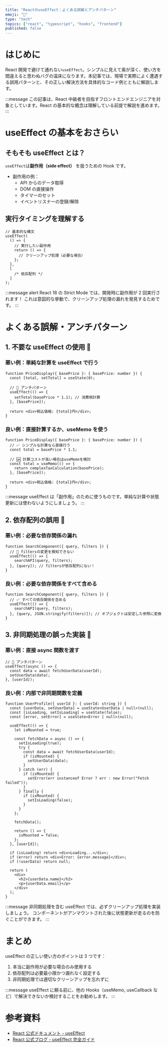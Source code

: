 ```yaml
---
title: "ReactのuseEffect：よくある誤解とアンチパターン"
emoji: "🎯"
type: "tech"
topics: ["react", "typescript", "hooks", "frontend"]
published: false
---
```


# はじめに

React 開発で避けて通れない`useEffect`。シンプルに見えて奥が深く、使い方を間違えると思わぬバグの温床になります。本記事では、現場で実際によく遭遇する誤用パターンと、その正しい解決方法を具体的なコード例とともに解説します。

:::message
この記事は、React 中級者を目指すフロントエンドエンジニアを対象としています。React の基本的な概念は理解している前提で解説を進めます。
:::

# useEffect の基本をおさらい

## そもそも useEffect とは？

`useEffect`は**副作用（side effect）** を扱うための Hook です。

- 副作用の例：
  - API からのデータ取得
  - DOM の直接操作
  - タイマーのセット
  - イベントリスナーの登録/解除

## 実行タイミングを理解する

```tsx
// 基本的な構文
useEffect(
  () => {
    // 実行したい副作用
    return () => {
      // クリーンアップ処理（必要な場合）
    };
  },
  [
    /* 依存配列 */
  ]
);
```

:::message alert
React 18 の Strict Mode では、開発時に副作用が 2 回実行されます！
これは意図的な挙動で、クリーンアップ処理の漏れを発見するためです。
:::

# よくある誤解・アンチパターン

## 1. 不要な useEffect の使用 🚫

### 悪い例：単純な計算を useEffect で行う

```tsx
function PriceDisplay({ basePrice }: { basePrice: number }) {
  const [total, setTotal] = useState(0);

  // 🚫 アンチパターン
  useEffect(() => {
    setTotal(basePrice * 1.1); // 消費税計算
  }, [basePrice]);

  return <div>税込価格: {total}円</div>;
}
```

### 良い例：直接計算するか、useMemo を使う

```tsx
function PriceDisplay({ basePrice }: { basePrice: number }) {
  // ✅ シンプルな計算なら直接行う
  const total = basePrice * 1.1;

  // 🆗 計算コストが高い場合はuseMemoを検討
  const total = useMemo(() => {
    return complexTaxCalculation(basePrice);
  }, [basePrice]);

  return <div>税込価格: {total}円</div>;
}
```

:::message
useEffect は「副作用」のために使うものです。単純な計算や状態更新には使わないようにしましょう。
:::

## 2. 依存配列の誤用 🚫

### 悪い例：必要な依存関係の漏れ

```tsx
function SearchComponent({ query, filters }) {
  // 🚫 filtersの変更を検知できない
  useEffect(() => {
    searchAPI(query, filters);
  }, [query]); // filtersが依存配列にない！
}
```

### 良い例：必要な依存関係をすべて含める

```tsx
function SearchComponent({ query, filters }) {
  // ✅ すべての依存関係を含める
  useEffect(() => {
    searchAPI(query, filters);
  }, [query, JSON.stringify(filters)]); // オブジェクトは安定した参照に変換
}
```

## 3. 非同期処理の誤った実装 🚫

### 悪い例：直接 async 関数を渡す

```tsx
// 🚫 アンチパターン
useEffect(async () => {
  const data = await fetchUserData(userId);
  setUserData(data);
}, [userId]);
```

### 良い例：内部で非同期関数を定義

```tsx
function UserProfile({ userId }: { userId: string }) {
  const [userData, setUserData] = useState<UserData | null>(null);
  const [isLoading, setIsLoading] = useState(false);
  const [error, setError] = useState<Error | null>(null);

  useEffect(() => {
    let isMounted = true;

    const fetchData = async () => {
      setIsLoading(true);
      try {
        const data = await fetchUserData(userId);
        if (isMounted) {
          setUserData(data);
        }
      } catch (err) {
        if (isMounted) {
          setError(err instanceof Error ? err : new Error("Fetch failed"));
        }
      } finally {
        if (isMounted) {
          setIsLoading(false);
        }
      }
    };

    fetchData();

    return () => {
      isMounted = false;
    };
  }, [userId]);

  if (isLoading) return <div>Loading...</div>;
  if (error) return <div>Error: {error.message}</div>;
  if (!userData) return null;

  return (
    <div>
      <h2>{userData.name}</h2>
      <p>{userData.email}</p>
    </div>
  );
}
```

:::message
非同期処理を含む useEffect では、必ずクリーンアップ処理を実装しましょう。
コンポーネントがアンマウントされた後に状態更新が走るのを防ぐことができます。
:::

# まとめ

useEffect の正しい使い方のポイントは 3 つです：

1. 本当に副作用が必要な場合のみ使用する
2. 依存配列は必要最小限かつ漏れなく設定する
3. 非同期処理では適切なクリーンアップを忘れずに

:::message
useEffect に頼る前に、他の Hooks（useMemo, useCallback など）で解決できないか検討することをお勧めします。
:::

# 参考資料

- [React 公式ドキュメント - useEffect](https://react.dev/reference/react/useEffect)
- [React 公式ブログ - useEffect 完全ガイド](https://overreacted.io/ja/a-complete-guide-to-useeffect/)
